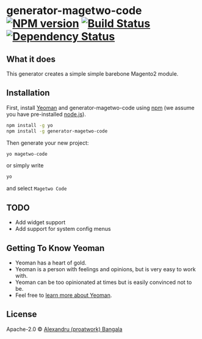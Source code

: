 # generator-magetwo-code [![NPM version][npm-image]][npm-url] [![Build Status][travis-image]][travis-url] [![Dependency Status][daviddm-image]][daviddm-url]
## What it does
This generator creates a simple simple barebone Magento2 module.

## Installation

First, install [Yeoman](http://yeoman.io) and generator-magetwo-code using [npm](https://www.npmjs.com/) (we assume you have pre-installed [node.js](https://nodejs.org/)).

```bash
npm install -g yo
npm install -g generator-magetwo-code
```

Then generate your new project:

```bash
yo magetwo-code
```
or simply write
```bash
yo
```
and select `Magetwo Code`

## TODO
* Add widget support
* Add support for system config menus


## Getting To Know Yeoman

 * Yeoman has a heart of gold.
 * Yeoman is a person with feelings and opinions, but is very easy to work with.
 * Yeoman can be too opinionated at times but is easily convinced not to be.
 * Feel free to [learn more about Yeoman](http://yeoman.io/).

## License

Apache-2.0 © [Alexandru (proatwork) Bangala](github.com/proatwork)


[npm-image]: https://badge.fury.io/js/generator-magetwo-code.svg
[npm-url]: https://npmjs.org/package/generator-magetwo-code
[travis-image]: https://travis-ci.org/proatwork/generator-magetwo-code.svg?branch=master
[travis-url]: https://travis-ci.org/proatwork/generator-magetwo-code
[daviddm-image]: https://david-dm.org/proatwork/generator-magetwo-code.svg?theme=shields.io
[daviddm-url]: https://david-dm.org/proatwork/generator-magetwo-code
